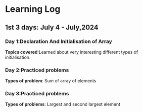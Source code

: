 # Learning Log
## 1st 3 days: July 4 - July,2024
### Day 1:Declaration And Initialisation of Array
   **Topics covered**:Learned about very interesting different types of initialisation.
### Day 2:Practiced problems
 **Types of problem**: Sum of array of elements
### Day 3:Practiced problems
 **Types of problems**: Largest and second largest element
